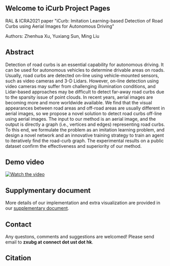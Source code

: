 ## Welcome to iCurb Project Pages

RAL & ICRA2021 paper "iCurb: Imitation Learning-based Detection of Road Curbs using Aerial Images for Autonomous Driving"

Authors: Zhenhua Xu, Yuxiang Sun, Ming Liu

## Abstract

Detection of road curbs is an essential capability for autonomous driving. It can be used for autonomous vehicles to determine drivable areas on roads. Usually, road curbs are detected on-line using vehicle-mounted sensors, such as video cameras and 3-D Lidars. However, on-line detection using video cameras may suffer from challenging illumination conditions, and Lidar-based approaches may be difficult to detect far-away road curbs due to the sparsity issue of point clouds. In recent years, aerial images are becoming more and more worldwide available. We find that the visual appearances between road areas and off-road areas are usually different in aerial images, so we propose a novel solution to detect road curbs off-line using aerial images. The input to our method is an aerial image, and the output is directly a graph (i.e., vertices and edges) representing road curbs. To this end, we formulate the problem as an imitation learning problem, and design a novel network and an innovative training strategy to train an agent to iteratively find the road-curb graph. The experimental results on a public dataset confirm the effectiveness and superiority of our method.

## Demo video
[![Watch the video](https://img.youtube.com/vi/fMhcZm_MPUE/0.jpg)](https://youtu.be/fMhcZm_MPUE)


## Supplymentary document
More details of our implementation and extra visualization are provided in our [supplementary document](https://github.com/TonyXuQAQ/iCurb.github.io/blob/main/2020_RAL_ICRA_supplementary_v2.pdf).

## Contact
Any questons, comments and suggestions are welcomed! Please send email to **zxubg at connect dot ust dot hk**.

## Citation
